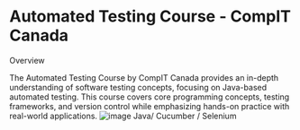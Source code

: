 # Automated Testing Course - CompIT Canada

Overview

The Automated Testing Course by CompIT Canada provides an in-depth understanding of software testing concepts, focusing on Java-based automated testing. This course covers core programming concepts, testing frameworks, and version control while emphasizing hands-on practice with real-world applications.
![image](https://github.com/user-attachments/assets/c2e429aa-e1cd-4e9d-aec6-7f8ca5cc80d7)
Java/ Cucumber / Selenium 
